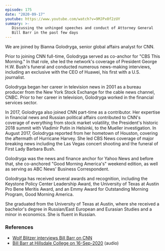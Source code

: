 ```yaml
---
episode: 175
date: "2020-09-17"
youtube: https://www.youtube.com/watch?v=9MJPx0f2zUY
summary: >-
   Discussing the unhinged speeches and conduct of Attorney General
   Bill Barr in the past few days
---
```

We are joined by Bianna Golodryga, senior global affairs analyst for CNN.

Prior to joining CNN full-time, Golodryga served as co-anchor for "CBS This
Morning." In that role, she led the network's coverage of President George
H.W. Bush's funeral and conducted numerous news-making interviews, including an
exclusive with the CEO of Huawei, his first with a U.S. journalist.

Golodryga began her career in television news in 2001 as a bureau producer from
the New York Stock Exchange for the cable news channel, CNBC. Prior to her
career in television, Golodryga worked in the financial services sector.

In 2017, Golodryga also joined CNN part-time as a contributor. Her expertise in
financial news and Russian political affairs contributed to CNN's coverage of
everything from stock market volatility, the President's historic 2018 summit
with Vladimir Putin in Helsinki, to the Mueller investigation.
In August 2017, Golodryga reported from her hometown of Houston, covering the
aftermath of Hurricane Harvey. She led CBS News coverage of major breaking news
including the Las Vegas concert shooting and the funeral of First Lady Barbara
Bush.

Golodryga was the news and finance anchor for Yahoo News and before that, she
co-anchored "Good Morning America's" weekend edition, as well as serving as ABC
News' Business Correspondent.

Golodryga has received several awards and recognition, including the Keystone
Policy Center Leadership Award, the University of Texas at Austin Pro Bene
Meritis Award, and an Emmy Award for Outstanding Morning Program, Good Morning
America.

She graduated from the University of Texas at Austin, where she received a
bachelor's degree in Russian/East European and Eurasian Studies and a minor in
economics. She is fluent in Russian.

### References

- [Wolf Blitzer interviews Bill Barr on CNN](https://www.cnn.com/2020/09/03/politics/bill-barr-wolf-blitzer/index.html)
- [Bill Barr at Hillsdale College on 16-Sep-2020](https://soundcloud.com/hillsdale-college/william-p-barr-91620) (audio)
